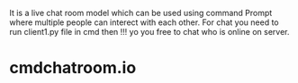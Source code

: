 It is a live chat room model which can be used using command Prompt where multiple people can interect with each other.
For chat you need to run client1.py file in cmd then !!! yo you free to chat who is online on server.

# cmdchatroom.io
